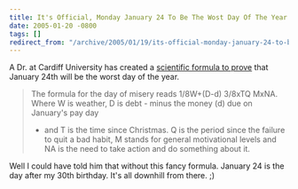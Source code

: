 ```yaml
---
title: It's Official, Monday January 24 To Be The Wost Day Of The Year
date: 2005-01-20 -0800
tags: []
redirect_from: "/archive/2005/01/19/its-official-monday-january-24-to-be-the-wost-day-of-the-year.aspx/"
---
```


A Dr. at Cardiff University has created a [scientific formula to
prove](http://news.bbc.co.uk/2/hi/uk_news/4187183.stm) that January 24th
will be the worst day of the year.

> The formula for the day of misery reads 1/8W+(D-d) 3/8xTQ MxNA. Where
> W is weather, D is debt - minus the money (d) due on January's pay day
> - and T is the time since Christmas. Q is the period since the failure
> to quit a bad habit, M stands for general motivational levels and NA
> is the need to take action and do something about it.

Well I could have told him that without this fancy formula. January 24
is the day after my 30th birthday. It's all downhill from there. ;)

